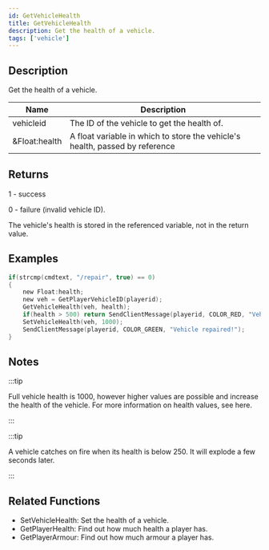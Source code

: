 ```yaml
---
id: GetVehicleHealth
title: GetVehicleHealth
description: Get the health of a vehicle.
tags: ['vehicle']
---
```


## Description

Get the health of a vehicle.


| Name | Description |
|------|-------------|
|vehicleid | The ID of the vehicle to get the health of.|
|&Float:health | A float variable in which to store the vehicle's health, passed by reference|


## Returns

 1 - success

 0 - failure (invalid vehicle ID).

 The vehicle's health is stored in the referenced variable, not in the return value.


## Examples


```c
if(strcmp(cmdtext, "/repair", true) == 0)
{
    new Float:health;
    new veh = GetPlayerVehicleID(playerid);
    GetVehicleHealth(veh, health);
    if(health > 500) return SendClientMessage(playerid, COLOR_RED, "Vehicle doesn't need repairing!");
    SetVehicleHealth(veh, 1000);
    SendClientMessage(playerid, COLOR_GREEN, "Vehicle repaired!");
}
```


## Notes

:::tip

Full vehicle health is 1000, however higher values are possible and increase the health of the vehicle. For more information on health values, see here.

:::


:::tip

A vehicle catches on fire when its health is below 250. It will explode a few seconds later.

:::


## Related Functions


-  SetVehicleHealth: Set the health of a vehicle.
-  GetPlayerHealth: Find out how much health a player has.
-  GetPlayerArmour: Find out how much armour a player has.